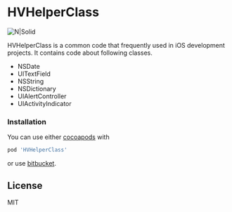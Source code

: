 # HVHelperClass

![N|Solid](https://idiotswithios.com/images/logo1.png)

HVHelperClass is a common code that frequently used in iOS development projects. It contains code about following classes.

  - NSDate
  - UITextField
  - NSString
  - NSDictionary
  - UIAlertController
  - UIActivityIndicator

### Installation

You can use either [cocoapods](https://cocoapods.org) with
```sh
pod 'HVHelperClass'
```

or use [bitbucket](https://bitbucket.org/HarshalValanda/hvhelperclass).


License
----

MIT


